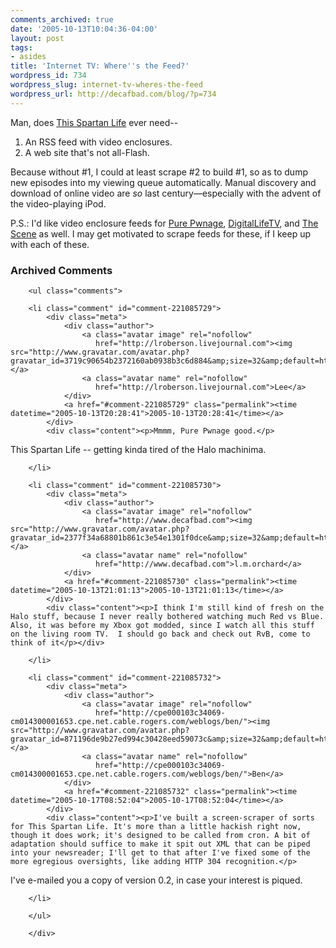 ```yaml
---
comments_archived: true
date: '2005-10-13T10:04:36-04:00'
layout: post
tags:
- asides
title: 'Internet TV: Where''s the Feed?'
wordpress_id: 734
wordpress_slug: internet-tv-wheres-the-feed
wordpress_url: http://decafbad.com/blog/?p=734
---
```

Man, does [This Spartan Life][tsl] ever need--

  1. An RSS feed with video enclosures.
  2. A web site that's not all-Flash.

Because without #1, I could at least scrape #2 to build #1, so as to dump new episodes into my viewing queue automatically.  Manual discovery and download of online video are *so* last century—especially with the advent of the video-playing iPod.

P.S.: I'd like video enclosure feeds for [Pure Pwnage][pp], [DigitalLifeTV][dlt], and [The Scene][ts] as well.  I may get motivated to scrape feeds for these, if I keep up with each of these.

[ts]: http://www.welcometothescene.com/
[pp]: http://www.purepwnage.com/episodes.html
[dlt]: http://digitallifetv.com/blogs/digitallifetv/default.aspx
[tsl]: http://www.thisspartanlife.com/

<div id="comments" class="comments archived-comments">
            <h3>Archived Comments</h3>
            
        <ul class="comments">
            
        <li class="comment" id="comment-221085729">
            <div class="meta">
                <div class="author">
                    <a class="avatar image" rel="nofollow" 
                       href="http://lroberson.livejournal.com"><img src="http://www.gravatar.com/avatar.php?gravatar_id=3719c90654b2372160ab0938b3c6d884&amp;size=32&amp;default=http://mediacdn.disqus.com/1320279820/images/noavatar32.png"/></a>
                    <a class="avatar name" rel="nofollow" 
                       href="http://lroberson.livejournal.com">Lee</a>
                </div>
                <a href="#comment-221085729" class="permalink"><time datetime="2005-10-13T20:28:41">2005-10-13T20:28:41</time></a>
            </div>
            <div class="content"><p>Mmmm, Pure Pwnage good.</p>

<p>This Spartan Life -- getting kinda tired of the Halo machinima.</p></div>
            
        </li>
    
        <li class="comment" id="comment-221085730">
            <div class="meta">
                <div class="author">
                    <a class="avatar image" rel="nofollow" 
                       href="http://www.decafbad.com"><img src="http://www.gravatar.com/avatar.php?gravatar_id=2377f34a68801b861c3e54e1301f0dce&amp;size=32&amp;default=http://mediacdn.disqus.com/1320279820/images/noavatar32.png"/></a>
                    <a class="avatar name" rel="nofollow" 
                       href="http://www.decafbad.com">l.m.orchard</a>
                </div>
                <a href="#comment-221085730" class="permalink"><time datetime="2005-10-13T21:01:13">2005-10-13T21:01:13</time></a>
            </div>
            <div class="content"><p>I think I'm still kind of fresh on the Halo stuff, because I never really bothered watching much Red vs Blue.  Also, it was before my Xbox got modded, since I watch all this stuff on the living room TV.  I should go back and check out RvB, come to think of it</p></div>
            
        </li>
    
        <li class="comment" id="comment-221085732">
            <div class="meta">
                <div class="author">
                    <a class="avatar image" rel="nofollow" 
                       href="http://cpe000103c34069-cm014300001653.cpe.net.cable.rogers.com/weblogs/ben/"><img src="http://www.gravatar.com/avatar.php?gravatar_id=871196de9b27ed994c30428eed59073c&amp;size=32&amp;default=http://mediacdn.disqus.com/1320279820/images/noavatar32.png"/></a>
                    <a class="avatar name" rel="nofollow" 
                       href="http://cpe000103c34069-cm014300001653.cpe.net.cable.rogers.com/weblogs/ben/">Ben</a>
                </div>
                <a href="#comment-221085732" class="permalink"><time datetime="2005-10-17T08:52:04">2005-10-17T08:52:04</time></a>
            </div>
            <div class="content"><p>I've built a screen-scraper of sorts for This Spartan Life. It's more than a little hackish right now, though it does work; it's designed to be called from cron. A bit of adaptation should suffice to make it spit out XML that can be piped into your newsreader; I'll get to that after I've fixed some of the more egregious oversights, like adding HTTP 304 recognition.</p>

<p>I've e-mailed you a copy of version 0.2, in case your interest is piqued.</p></div>
            
        </li>
    
        </ul>
    
        </div>
    